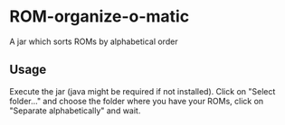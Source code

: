 # ROM-organize-o-matic
A jar which sorts ROMs by alphabetical order

## Usage
Execute the jar (java might be required if not installed). Click on "Select folder..." and choose the folder where you have your ROMs, click on "Separate alphabetically" and wait.
